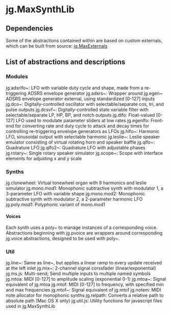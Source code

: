# jg.MaxSynthLib

## Dependencies

Some of the abstractions contained within are based on custom externals, which can be built from source: [jg.MaxExternals](https://github.com/JeffGregorio/jg.MaxExternals)

## List of abstractions and descriptions

### Modules
jg.adsrlfo~: LFO with variable duty cycle and shape, made from a re-triggering ADSRS envelope generator
jg.adsrs~: Wrapper around jg.egen~ ADSRS envelope generator external, using standardized [0-127] inputs
jg.dco~: Digitally-controlled oscillator with selectable/separate cos, tri, and pulse outputs
jg.dcsvf~: Digitally-controlled state variable filter with selectable/separate LP, HP, BP, and notch outputs
jg.dlfo: Float-valued [0-127] LFO used to modulate parameter sliders at low rates
jg.egenlfo: Front-end for converting rate and duty cycle to attack and decay times for controlling re-triggering envelope generators as LFOs
jg.hlfo~: Harmonic LFO, sinusoidal output with selectable harmonic
jg.leslie~: Leslie speaker emulator consisting of virtual rotating horn and speaker baffle
jg.qlfo~: Quadrature LFO
jg.qlfo2~: Quadrature LFO with adjustable phases
jg.rotary~: Single rotary speaker simulator
jg.scope~: Scope with interface elements for adjusting x and y scale

### Synths
jg.clonewheel: Virtual tonewheel organ with 9 harmonics and leslie simulator
jg.mono.mod1: Monophonic subtractive synth with modulator 1, a 3-parameter LFO with variable shape
jg.mono.mod2: Monophonic subtractive synth with modulator 2, a 2-parameter harmonic LFO
jg.poly.mod1: Polyphonic variant of mono.mod1

#### Voices
Each synth uses a poly~ to manage instances of a corresponding voice. Abstractions beginning with jg.pvoice are wrappers around corresponding jg.voice abstractions, designed to be used with poly~.


### Util
jg.line~: Same as line~, but applies a linear ramp to every update received at the left inlet
jg.mix~: 2-channel signal corssfader (linear/exponential)
jg.ms.js: Multi-send; Send multiple inputs to multiple named symbols
jg.mtoa: MIDI [0-127] to amplitude scaling (exponential 0-1)
jg.mtoa~: Signal equivalent of jg.mtoa
jg.mtof: MIDI [0-127] to frequency, with specified min and max frequencies
jg.mtof~: Signal equivalent of jg.mtof
jg.notem: MIDI note allocator for monophonic synths
jg.relpath: Converts a relative path to absolute path (Mac OS X only)
jg.util.js: Utility functions for javascript files used in jg.MaxSynthLib

